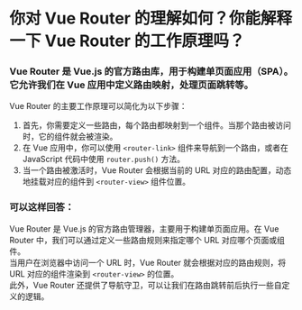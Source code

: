 # 你对 Vue Router 的理解如何？你能解释一下 Vue Router 的工作原理吗？

### Vue Router 是 Vue.js 的官方路由库，用于构建单页面应用（SPA）。它允许我们在 Vue 应用中定义路由映射，处理页面跳转等。

Vue Router 的主要工作原理可以简化为以下步骤：

1. 首先，你需要定义一些路由，每个路由都映射到一个组件。当那个路由被访问时，它的组件就会被渲染。
2. 在 Vue 应用中，你可以使用 `<router-link>` 组件来导航到一个路由，或者在 JavaScript 代码中使用 `router.push()` 方法。
3. 当一个路由被激活时，Vue Router 会根据当前的 URL 对应的路由配置，动态地挂载对应的组件到 `<router-view>` 组件位置。


### 可以这样回答：

Vue Router 是 Vue.js 的官方路由管理器，主要用于构建单页面应用。在 Vue Router 中，我们可以通过定义一些路由规则来指定哪个 URL 对应哪个页面或组件。<br />
当用户在浏览器中访问一个 URL 时，Vue Router 就会根据对应的路由规则，将 URL 对应的组件渲染到 `<router-view>` 的位置。<br />
此外，Vue Router 还提供了导航守卫，可以让我们在路由跳转前后执行一些自定义的逻辑。